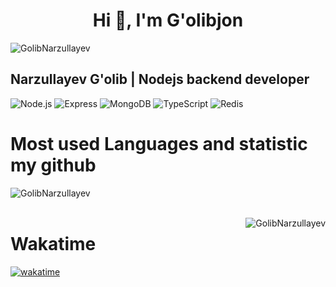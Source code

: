 <h1 align="center">Hi 👋, I'm G'olibjon</h1>

<p align="left"> <img src="https://github-profile-trophy.vercel.app/?username=golibnarzullayev" alt="GolibNarzullayev" /> </p>

##  Narzullayev G'olib | Nodejs backend developer
![Node.js](https://img.shields.io/badge/-Node.js-082032?style=for-the-badge&logo=Node.js&logoColor=339933)
![Express](https://img.shields.io/badge/-Express-082032?style=for-the-badge&logo=Express&logoColor=000000)
![MongoDB](https://img.shields.io/badge/-MongoDB-082032?style=for-the-badge&logo=MongoDB&logoColor=47A248)
![TypeScript](https://img.shields.io/badge/-TypeScript-082032?style=for-the-badge&logo=TypeScript&logoColor=47A248)
![Redis](https://img.shields.io/badge/-Redis-082032?style=for-the-badge&logo=Redis&logoColor=47A248)

<h1>Most used Languages and statistic my github</h1>
<p><img align="left" src="https://github-readme-stats.vercel.app/api/top-langs?username=golibnarzullayev&show_icons=true&locale=en&layout=compact" alt="GolibNarzullayev" /></p> <br /> <br />

<p><img align="right" src="https://github-readme-streak-stats.herokuapp.com/?user=golibnarzullayev&" alt="GolibNarzullayev" /></p>

# Wakatime
<p align="left">
  <a href="https://wakatime.com/@018ccb09-df8b-4073-a613-7ec46231e3e2">
    <img src="https://wakatime.com/badge/user/018ccb09-df8b-4073-a613-7ec46231e3e2.svg" alt="wakatime" />
  </a>
</p>
